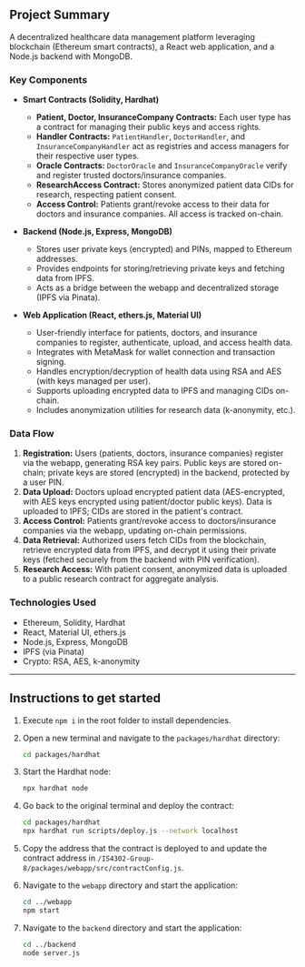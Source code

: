 ## Project Summary

A decentralized healthcare data management platform leveraging blockchain (Ethereum smart contracts), a React web application, and a Node.js backend with MongoDB.

### Key Components

- **Smart Contracts (Solidity, Hardhat)**

  - **Patient, Doctor, InsuranceCompany Contracts:** Each user type has a contract for managing their public keys and access rights.
  - **Handler Contracts:** `PatientHandler`, `DoctorHandler`, and `InsuranceCompanyHandler` act as registries and access managers for their respective user types.
  - **Oracle Contracts:** `DoctorOracle` and `InsuranceCompanyOracle` verify and register trusted doctors/insurance companies.
  - **ResearchAccess Contract:** Stores anonymized patient data CIDs for research, respecting patient consent.
  - **Access Control:** Patients grant/revoke access to their data for doctors and insurance companies. All access is tracked on-chain.

- **Backend (Node.js, Express, MongoDB)**

  - Stores user private keys (encrypted) and PINs, mapped to Ethereum addresses.
  - Provides endpoints for storing/retrieving private keys and fetching data from IPFS.
  - Acts as a bridge between the webapp and decentralized storage (IPFS via Pinata).

- **Web Application (React, ethers.js, Material UI)**
  - User-friendly interface for patients, doctors, and insurance companies to register, authenticate, upload, and access health data.
  - Integrates with MetaMask for wallet connection and transaction signing.
  - Handles encryption/decryption of health data using RSA and AES (with keys managed per user).
  - Supports uploading encrypted data to IPFS and managing CIDs on-chain.
  - Includes anonymization utilities for research data (k-anonymity, etc.).

### Data Flow

1. **Registration:** Users (patients, doctors, insurance companies) register via the webapp, generating RSA key pairs. Public keys are stored on-chain; private keys are stored (encrypted) in the backend, protected by a user PIN.
2. **Data Upload:** Doctors upload encrypted patient data (AES-encrypted, with AES keys encrypted using patient/doctor public keys). Data is uploaded to IPFS; CIDs are stored in the patient's contract.
3. **Access Control:** Patients grant/revoke access to doctors/insurance companies via the webapp, updating on-chain permissions.
4. **Data Retrieval:** Authorized users fetch CIDs from the blockchain, retrieve encrypted data from IPFS, and decrypt it using their private keys (fetched securely from the backend with PIN verification).
5. **Research Access:** With patient consent, anonymized data is uploaded to a public research contract for aggregate analysis.

### Technologies Used

- Ethereum, Solidity, Hardhat
- React, Material UI, ethers.js
- Node.js, Express, MongoDB
- IPFS (via Pinata)
- Crypto: RSA, AES, k-anonymity

---

## Instructions to get started

1. Execute `npm i` in the root folder to install dependencies.

2. Open a new terminal and navigate to the `packages/hardhat` directory:

   ```bash
   cd packages/hardhat
   ```

3. Start the Hardhat node:

   ```bash
   npx hardhat node
   ```

4. Go back to the original terminal and deploy the contract:

   ```bash
   cd packages/hardhat
   npx hardhat run scripts/deploy.js --network localhost
   ```

5. Copy the address that the contract is deployed to and update the contract address in `/IS4302-Group-8/packages/webapp/src/contractConfig.js`.

6. Navigate to the `webapp` directory and start the application:
    ```bash
    cd ../webapp
    npm start
    ```

7. Navigate to the `backend` directory and start the application:
    ```bash
    cd ../backend
    node server.js
    ```
